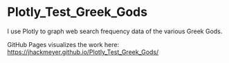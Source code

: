 # Plotly_Test_Greek_Gods

I use Plotly to graph web search frequency data of the various Greek Gods.

GitHub Pages visualizes the work here: 
https://jhackmeyer.github.io/Plotly_Test_Greek_Gods/
